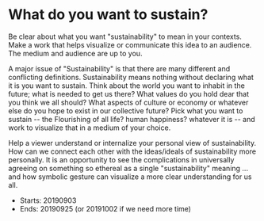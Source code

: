 # What do you want to sustain?

Be clear about what you want "sustainability" to mean in your contexts. Make a work that helps visualize or communicate this idea to an audience. The medium and audience are up to you.

A major issue of "Sustainability" is that there are many different and conflicting definitions. Sustainability means nothing without declaring what it is you want to sustain. Think about the world you want to inhabit in the future; what is needed to get us there? What values do you hold dear that you think we all should? What aspects of culture or economy or whatever else do you hope to exist in our collective future? Pick what you want to sustain -- the Flourishing of all life? human happiness? whatever it is -- and work to visualize that in a medium of your choice. 

Help a viewer understand or internalize your personal view of sustainability. How can we connect each other with the ideas/ideals of sustainability more personally. It is an opportunity to see the complications in universally agreeing on something so ethereal as a single "sustainability" meaning ... and how symbolic gesture can visualize a more clear understanding for us all.

- Starts: 20190903
- Ends: 20190925 (or 20191002 if we need more time)
